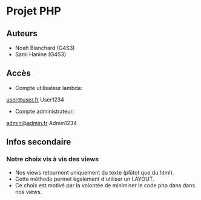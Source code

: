 # Projet PHP

## Auteurs

* Noah Blanchard (G4S3)
* Sami Hanine (G4S3)

## Accès

* Compte utilisateur lambda:

user@user.fr
User1234

* Compte administrateur:

admin@admin.fr
Admin1234

## Infos secondaire

### Notre choix vis à vis des views

* Nos views retournent uniquement du texte (plûtot que du html).
* Cette méthode permet également d'utiliser un LAYOUT.
* Ce choix est motivé par la volontée de minimiser le code php dans dans nos views.
